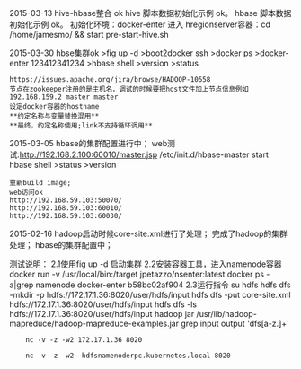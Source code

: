 2015-03-13
    hive-hbase整合 ok
    hive 脚本数据初始化示例 ok。
    hbase 脚本数据初始化示例 ok。
    初始化环境：docker-enter 进入 hregionserver容器：cd /home/jamesmo/ && start pre-start-hive.sh

2015-03-30
    hbse集群ok
    >fig up -d
    >boot2docker ssh
    >docker ps
    >docker-enter 123412341234
    >hbase shell
    >version
    >status

    https://issues.apache.org/jira/browse/HADOOP-10558
    节点在zookeeper注册的是主机名，调试的时候要把host文件加上节点信息例如 192.168.159.2 master master
    设定docker容器的hostname
    **约定名称与变量替换混用**
    **最终，约定名称使用;link不支持循环调用**

2015-03-05
    hbase的集群配置进行中；
    web测试:http://192.168.2.100:60010/master.jsp
    /etc/init.d/hbase-master start
    hbase shell
    >status
    >version

    重新build image;
    web访问ok
    http://192.168.59.103:50070/
    http://192.168.59.103:60010/
    http://192.168.59.103:60030/

2015-02-16
    hadoop启动时候core-site.xml进行了处理；
    完成了hadoop的集群处理；
    hbase的集群配置中；

测试说明：
    2.1使用fig up -d 启动集群
    2.2安装容器工具，进入namenode容器
         docker run -v /usr/local/bin:/target jpetazzo/nsenter:latest
         docker ps -a|grep namenode
         docker-enter b58bc02af904
    2.3运行指令
        su hdfs
        hdfs dfs -mkdir -p hdfs://172.17.1.36:8020/user/hdfs/input
        hdfs dfs -put core-site.xml hdfs://172.17.1.36:8020/user/hdfs/input
        hdfs dfs -ls hdfs://172.17.1.36:8020/user/hdfs/input
        hadoop jar /usr/lib/hadoop-mapreduce/hadoop-mapreduce-examples.jar grep input output 'dfs[a-z.]+'

        nc -v -z -w2 172.17.1.36 8020

        nc -v -z -w2  hdfsnamenoderpc.kubernetes.local 8020
